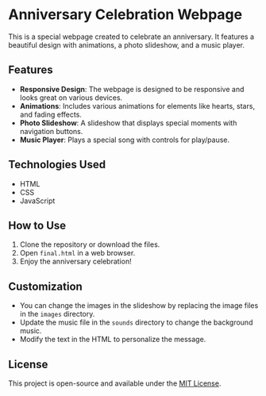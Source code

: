 # Anniversary Celebration Webpage

This is a special webpage created to celebrate an anniversary. It features a beautiful design with animations, a photo slideshow, and a music player.

## Features

- **Responsive Design**: The webpage is designed to be responsive and looks great on various devices.
- **Animations**: Includes various animations for elements like hearts, stars, and fading effects.
- **Photo Slideshow**: A slideshow that displays special moments with navigation buttons.
- **Music Player**: Plays a special song with controls for play/pause.

## Technologies Used

- HTML
- CSS
- JavaScript

## How to Use

1. Clone the repository or download the files.
2. Open `final.html` in a web browser.
3. Enjoy the anniversary celebration!

## Customization

- You can change the images in the slideshow by replacing the image files in the `images` directory.
- Update the music file in the `sounds` directory to change the background music.
- Modify the text in the HTML to personalize the message.

## License

This project is open-source and available under the [MIT License](LICENSE).
